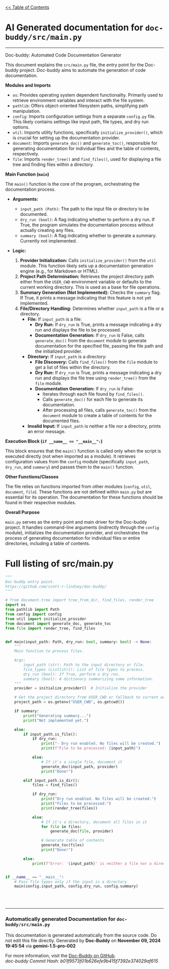 [<< Table of Contents](../index.md)

# AI Generated documentation for `doc-buddy/src/main.py`
---
Doc-buddy: Automated Code Documentation Generator

This document explains the `src/main.py` file, the entry point for the Doc-buddy project.  Doc-buddy aims to automate the generation of code documentation.

**Modules and Imports**

* `os`: Provides operating system dependent functionality. Primarily used to retrieve environment variables and interact with the file system.
* `pathlib`: Offers object-oriented filesystem paths, simplifying path manipulation.
* `config`: Imports configuration settings from a separate `config.py` file. This likely contains settings like input path, file types, and dry run options.
* `util`: Imports utility functions, specifically `initialize_provider()`, which is crucial for setting up the documentation provider.
* `document`: Imports `generate_doc()` and `generate_toc()`, responsible for generating documentation for individual files and the table of contents, respectively.
* `file`: Imports `render_tree()` and `find_files()`, used for displaying a file tree and finding files within a directory.


**Main Function (`main`)**

The `main()` function is the core of the program, orchestrating the documentation process.

* **Arguments:**
    * `input_path (Path)`: The path to the input file or directory to be documented.
    * `dry_run (bool)`: A flag indicating whether to perform a dry run. If True, the program simulates the documentation process without actually creating any files.
    * `summary (bool)`: A flag indicating whether to generate a summary. Currently not implemented.

* **Logic:**
    1. **Provider Initialization:** Calls `initialize_provider()` from the `util` module. This function likely sets up a documentation generation engine (e.g., for Markdown or HTML).
    2. **Project Path Determination:** Retrieves the project directory path either from the `USER_CWD` environment variable or defaults to the current working directory. This is used as a base for file operations.
    3. **Summary Generation (Not Implemented):**  Checks the `summary` flag. If True, it prints a message indicating that this feature is not yet implemented.
    4. **File/Directory Handling:** Determines whether `input_path` is a file or a directory.
        * **File:** If `input_path` is a file:
            * **Dry Run:** If `dry_run` is True, prints a message indicating a dry run and displays the file to be processed.
            * **Documentation Generation:** If `dry_run` is False, calls `generate_doc()` from the `document` module to generate documentation for the specified file, passing the file path and the initialized provider.
        * **Directory:** If `input_path` is a directory:
            * **File Discovery:** Calls `find_files()` from the `file` module to get a list of files within the directory.
            * **Dry Run:** If `dry_run` is True, prints a message indicating a dry run and displays the file tree using `render_tree()` from the `file` module.
            * **Documentation Generation:** If `dry_run` is False:
                * Iterates through each file found by `find_files()`.
                * Calls `generate_doc()` for each file to generate its documentation.
                * After processing all files, calls `generate_toc()` from the `document` module to create a table of contents for the documented files.
        * **Invalid Input:** If `input_path` is neither a file nor a directory, prints an error message.

**Execution Block (`if __name__ == "__main__":`)**

This block ensures that the `main()` function is called only when the script is executed directly (not when imported as a module). It retrieves configuration values from the `config` module (specifically `input_path`, `dry_run`, and `summary`) and passes them to the `main()` function.


**Other Functions/Classes**

The file relies on functions imported from other modules (`config`, `util`, `document`, `file`).  These functions are not defined within `main.py` but are essential for its operation. The documentation for these functions should be found in their respective modules.


**Overall Purpose**

`main.py` serves as the entry point and main driver for the Doc-buddy project. It handles command-line arguments (indirectly through the `config` module), initializes the documentation provider, and orchestrates the process of generating documentation for individual files or entire directories, including a table of contents.

# Full listing of src/main.py
```python
"""
Doc-buddy entry point.
https://github.com/scott-r-lindsey/doc-buddy/
"""

# from document.tree import tree_from_dir, find_files, render_tree
import os
from pathlib import Path
from config import config
from util import initialize_provider
from document import generate_doc, generate_toc
from file import render_tree, find_files


def main(input_path: Path, dry_run: bool, summary: bool) -> None:
    """
    Main function to process files.

    Args:
        input_path (str): Path to the input directory or file.
        file_types (List[str]): List of file types to process.
        dry_run (bool): If True, perform a dry run.
        summary (bool): A dictionary summarizing some information.
    """
    provider = initialize_provider()  # Initialize the provider

    # Get the project directory from USER_CWD or fallback to current working directory
    project_path = os.getenv("USER_CWD", os.getcwd())

    if summary:
        print("Generating summary...")
        print("Not implemented yet.")

    else:
        if input_path.is_file():
            if dry_run:
                print("- Dry run enabled. No files will be created.")
                print(f"File to be processed: {input_path}")

            else:
                # If it's a single file, document it
                generate_doc(input_path, provider)
                print("Done!")

        elif input_path.is_dir():
            files = find_files()

            if dry_run:
                print("Dry run enabled. No files will be created.")
                print("Files to be processed:")
                print(render_tree(files))

            else:
                # If it's a directory, document all files in it
                for file in files:
                    generate_doc(file, provider)

                # Generate table of contents
                generate_toc(files)
                print("Done!")

        else:
            print(f"Error: '{input_path}' is neither a file nor a directory.")


if __name__ == "__main__":
    # Pass file types only if the input is a directory
    main(config.input_path, config.dry_run, config.summary)

```
<br>
<br>


---
### Automatically generated Documentation for `doc-buddy/src/main.py`
This documentation is generated automatically from the source code. Do not edit this file directly.
Generated by **Doc-Buddy** on **November 09, 2024 19:45:54** via **gemini-1.5-pro-002**

For more information, visit the [Doc-Buddy on GitHub](https://github.com/scott-r-lindsey/doc-buddy).  
*doc-buddy Commit Hash: b01f9573f01b626efe9b415f7392e374029af615*
